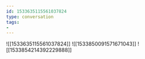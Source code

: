```yaml
---
id: 1533635115561037824
type: conversation
tags:
- 
---
```

![[1533635115561037824]]
![[1533850091571671043]]
![[1533854214392229888]]

